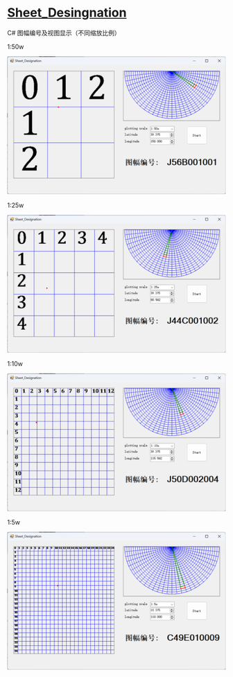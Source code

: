 # [Sheet_Desingnation](https://github.com/ethanjinhuang/Sheet_Desingnation/upload/master)

C# 图幅编号及视图显示（不同缩放比例）

1:50w

![image-20240804145335931](./README.assets/image-20240804145335931.png)

1:25w

![image-20240804145316803](./README.assets/image-20240804145316803.png)

1:10w

![image-20240804145252411](./README.assets/image-20240804145252411.png)

1:5w

![image-20240804145403467](./README.assets/image-20240804145403467.png)